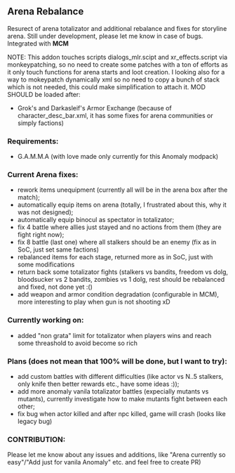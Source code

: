 ## Arena Rebalance

Resurect of arena totalizator and additional rebalance and fixes for storyline arena. Still under development, please let me know in case of bugs. Integrated with **MCM**

NOTE:
This addon touches scripts dialogs_mlr.scipt and xr_effects.script via monkeypatching, so no need to create some patches with a ton of efforts as it only touch functions for arena starts and loot creation.
I looking also for a way to mokeypatch dynamically xml so no need to copy a bunch of stack which is not needed, this could make simplification to attach it.
MOD SHOULD be loaded after:
 - Grok's and Darkasleif's Armor Exchange (because of character_desc_bar.xml, it has some fixes for arena communities or simply factions)

### Requirements:
 - G.A.M.M.A (with love made only currently for this Anomaly modpack)

### Current Arena fixes:
 - rework items unequipment (currently all will be in the arena box after the match);
 - automatically equip items on arena (totally, I frustrated about this, why it was not designed);
 - automatically equip binocul as spectator in totalizator;
 - fix 4 battle where allies just stayed and no actions from them (they are fight right now);
 - fix 8 battle (last one) where all stalkers should be an enemy (fix as in SoC, just set same factions)
 - rebalanced items for each stage, returned more as in SoC, just with some modifications
 - return back some totalizator fights (stalkers vs bandits, freedom vs dolg, bloodsucker vs 2 bandits, zombies vs 1 dolg, rest should be rebalanced and fixed, not done yet :()
 - add weapon and armor condition degradation (configurable in MCM), more interesting to play when gun is not shooting xD

### Currently working on:
 - added "non grata" limit for totalizator when players wins and reach some threashold to avoid become so rich


### Plans (does not mean that 100% will be done, but I want to try):
 - add custom battles with different difficulties (like actor vs N..5 stalkers, only knife then better rewards etc., have some ideas :));
 - add more anomaly vanila totalizator battles (expecially mutants vs mutants), currently investigate how to make mutants fight between each other;
 - fix bug when actor killed and after npc killed, game will crash (looks like legacy bug)

### CONTRIBUTION:
Please let me know about any issues and additions, like "Arena currently so easy"/"Add just for vanila Anomaly" etc. and feel free to create PR)
